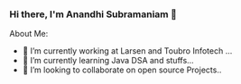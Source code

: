 ### Hi there, I'm Anandhi Subramaniam 👋

About Me:
- 🔭 I’m currently working at Larsen and Toubro Infotech ...
- 🌱 I’m currently learning Java DSA and stuffs...
- 👯 I’m looking to collaborate on open source Projects..
